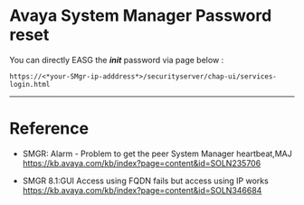 # Avaya System Manager Password reset



You can directly EASG the ***init*** password via page below :    
```
https://<*your-SMgr-ip-adddress*>/securityserver/chap-ui/services-login.html
```





*************************************************************

# Reference 

+ SMGR: Alarm - Problem to get the peer System Manager heartbeat,MAJ
  https://kb.avaya.com/kb/index?page=content&id=SOLN235706
  
+ SMGR 8.1:GUI Access using FQDN fails but access using IP works
  https://kb.avaya.com/kb/index?page=content&id=SOLN346684
